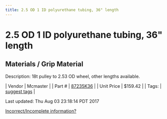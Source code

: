 ```yaml
---
title: 2.5 OD 1 ID polyurethane tubing, 36" length
---
```


# 2.5 OD 1 ID polyurethane tubing, 36" length
## Materials / Grip Material
Description: 	18t pulley to 2.53 OD wheel, other lengths available. 

| Vendor | Mcmaster | 
| Part # | [87235K36](https://www.mcmaster.com/#87235K36) | 
| Unit Price | $159.42 | 
| Tags: | [suggest tags](https://docs.google.com/forms/d/e/1FAIpQLSeWyY8v3RgOty-MyWmh9U0iivNYN_molChYyS-0U-o-kOAv_g/viewform) | 

Last updated: Thu Aug 03 23:18:14 PDT 2017

 [Incorrect/Incomplete information?](https://docs.google.com/forms/d/e/1FAIpQLSeWyY8v3RgOty-MyWmh9U0iivNYN_molChYyS-0U-o-kOAv_g/viewform)